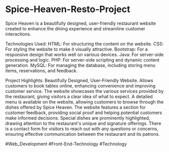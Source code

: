 # Spice-Heaven-Resto-Project
Spice Heaven is a beautifully designed, user-friendly restaurant website created to enhance the dining experience and streamline customer interactions.

Technologies Used:
HTML: For structuring the content on the website.
CSS: For styling the website to make it visually attractive.
Bootstrap: For a responsive design that works well on various devices.
Java: For server-side processing and logic.
PHP: For server-side scripting and dynamic content generation.
MySQL: For managing the database, including storing menu items, reservations, and feedback.

Project Highlights:
Beautifully Designed, User-Friendly Website.
Allows customers to book tables online, enhancing convenience and improving customer service.
The website showcases the various services provided by the restaurant, giving visitors a clear idea of what to expect.
A detailed menu is available on the website, allowing customers to browse through the dishes offered by Spice Heaven.
The website features a section for customer feedback, providing social proof and helping potential customers make informed decisions.
Special dishes are prominently highlighted, drawing attention to the restaurant's unique and signature offerings.
There is a contact form for visitors to reach out with any questions or concerns, ensuring effective communication between the restaurant and its patrons.

#Web_Development #Front-End-Technology #Technology 
